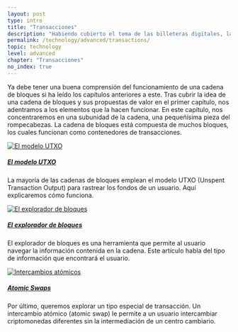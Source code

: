```yaml
---
layout: post
type: intro
title: "Transacciones"
description: "Habiendo cubierto el tema de las billeteras digitales, las interfaces que crean transacciones, nos acercaremos a la naturaleza de las transacciones y cómo funcionan."
permalink: /technology/advanced/transactions/
topic: technology
level: advanced
chapter: "Transacciones"
no_index: true
---
```


Ya debe tener una buena comprensión del funcionamiento de una cadena de bloques si ha leído los capítulos anteriores a este. Tras cubrir la idea de una cadena de bloques y sus propuestas de valor en el primer capítulo, nos adentramos a los elementos que la hacen funcionar. En este capítulo, nos concentraremos en una subunidad de la cadena, una pequeñísima pieza del rompecabezas. La cadena de bloques está compuesta de muchos bloques, los cuales funcionan como contenedores de transacciones.

<div class="row mt-5">
    <div class="col-md-3">
        <a href="{{ site.baseurl }}{% post_url /technology/advanced/2021-04-02-the-utxo-model %}">
            <img src="{{site.baseurl_root}}/assets/post_files/technology/advanced/4.0-transactions/utxo.svg" alt="El modelo UTXO" />
        </a>
    </div>
    <div class="col-md-9">
        <a class="font-weight-bold" href="{{ site.baseurl }}{% post_url /technology/advanced/2021-04-02-the-utxo-model %}"><h5 class="intro-article-title">El modelo UTXO</h5></a>
        <p class="mb-1">
            La mayoría de las cadenas de bloques emplean el modelo UTXO (Unspent Transaction Output) para rastrear los fondos de un usuario. Aquí explicaremos cómo funciona.
        </p>
    </div>
</div>

<div class="row mt-5">
    <div class="col-md-3">
        <a href="{{ site.baseurl }}{% post_url /technology/advanced/2021-04-03-block-explorer-continued %}">
            <img src="{{site.baseurl_root}}/assets/post_files/technology/advanced/4.0-transactions/block_explorer.svg" alt="El explorador de bloques" />
        </a>
    </div>
    <div class="col-md-9">
        <a class="font-weight-bold" href="{{ site.baseurl }}{% post_url /technology/advanced/2021-04-03-block-explorer-continued %}"><h5 class="intro-article-title">El explorador de bloques</h5></a>
        <p class="mb-1">
            El explorador de bloques es una herramienta que permite al usuario navegar la información contenida en la cadena. Este artículo habla del tipo de información que encontrará el usuario.
        </p>
    </div>
</div>

<div class="row mt-5">
    <div class="col-md-3">
        <a href="{{ site.baseurl }}{% post_url /technology/advanced/2021-04-04-atomic-swaps %}">
            <img src="{{site.baseurl_root}}/assets/post_files/technology/advanced/4.0-transactions/atomic_swaps.svg" alt="Intercambios atómicos" />
        </a>
    </div>
    <div class="col-md-9">
        <a class="font-weight-bold" href="{{ site.baseurl }}{% post_url /technology/advanced/2021-04-04-atomic-swaps %}"><h5 class="intro-article-title">Atomic Swaps</h5></a>
        <p class="mb-1">
            Por último, queremos explorar un tipo especial de transacción. Un intercambio atómico (atomic swap) le permite a un usuario intercambiar criptomonedas diferentes sin la intermediación de un centro cambiario.
        </p>
    </div>
</div>
